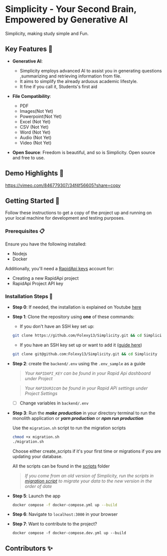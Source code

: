 # Simplicity - Your Second Brain, Empowered by Generative AI



Simplicity, making study simple and Fun.

## Key Features 🎯

- **Generative AI**:

  - Simplicity employs advanced AI to assist you in generating questions ,summarizing and retrieving information from file.
  - It aims to simplify the already arduous academic lifestyle.
  - It fine if you call it, Students's first aid

- **File Compatibility**:
  - PDF
  - Images(Not Yet)
  - Powerpoint(Not Yet)
  - Excel (Not Yet)
  - CSV (Not Yet)
  - Word (Not Yet)
  - Audio (Not Yet)
  - Video (Not Yet)
- **Open Source**: Freedom is beautiful, and so is Simplicity. Open source and free to use.

## Demo Highlights 🎥

https://vimeo.com/846779307/34f4f56605?share=copy

## Getting Started 🚀

Follow these instructions to get a copy of the project up and running on your local machine for development and testing purposes.


### Prerequisites 📋

Ensure you have the following installed:

- Nodejs
- Docker

Additionally, you'll need a [RapidApi keys](https://rapidapi.com/hub) account for:

- Creating a new RapidApi project
- RapidApi Project API key

### Installation Steps 💽

- **Step 0**: If needed, the installation is explained on Youtube [here](https://youtu.be/rC-s4QdfY80)

- **Step 1**: Clone the repository using **one** of these commands:

  - If you don't have an SSH key set up:

  ```bash
  git clone https://github.com/Folexy13/Simplicity.git && cd Simplicity
  ```

  - If you have an SSH key set up or want to add it ([guide here](https://docs.github.com/en/authentication/connecting-to-github-with-ssh/adding-a-new-ssh-key-to-your-github-account))

  ```bash
  git clone git@github.com:Folexy13/Simplicity.git && cd Simplicity
  ```



- **Step 2**: create the `backend/.env` using the `.env_sample` as a guide

  > _Your `RAPIDAPI_KEY` can be found in your Rapid Api dashboard under Project_

  > _Your `RAPIDURI`can be found in your Rapid APi settings under Project Settings_ 


  - [ ] Change variables in `backend/.env`

- **Step 3**: Run the ***make production*** in your directory terminal  to run the monolith application or ***yarn production*** or ***npm run production***

  Use the `migration.sh` script to run the migration scripts

  ```bash
  chmod +x migration.sh
  ./migration.sh
  ```

  Choose either create_scripts if it's your first time or migrations if you are updating your database.

  All the scripts can be found in the [scripts](scripts/) folder

  > _If you come from an old version of Simplicity, run the scripts in [migration script](scripts/) to migrate your data to the new version in the order of date_

- **Step 5**: Launch the app

  ```bash
  docker compose -f docker-compose.yml up --build
  ```

- **Step 6**: Navigate to `localhost:3000` in your browser

- **Step 7**: Want to contribute to the project?

  ```
  docker compose -f docker-compose.dev.yml up --build
  ```

## Contributors ✨
